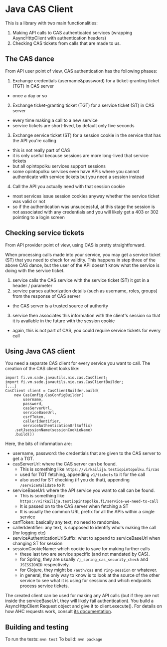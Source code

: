 
Java CAS Client
===============

This is a library with two main functionalities:
 1. Making API calls to CAS authenticated services (wrapping AsyncHttpClient with authentication headers)
 2. Checking CAS tickets from calls that are made to us.

The CAS dance
-------------

From API user point of view, CAS authentication has the following phases:
 1. Exchange credentials (username&password) for a ticket-granting ticket (TGT) in CAS server
   * once a day or so
 2. Exchange ticket-granting ticket (TGT) for a service ticket (ST) in CAS server 
   * every time making a call to a new service
   * service tickets are short-lived, by default only five seconds
 3. Exchange service ticket (ST) for a session cookie in the service that has the API you're calling
   * this is not really part of CAS
   * it is only useful because sessions are more long-lived that service tickets
   * but all opintopolku services support sessions
   * some opintopolku services even have APIs where you cannot authenticate with service tickets but you need a session instead
 4. Call the API you actually need with that session cookie
   * most services issue session cookies anyway whether the service ticket was valid or not
   * so if the authentication was unsuccessful, at this stage the session is not associated with any credentials and you will likely get a 403 or 302 pointing to a login screen

Checking service tickets
------------------------

From API provider point of view, using CAS is pretty straightforward.

When processing calls made into your service, you may get a service ticket (ST) that you need to check for validity.  This happens in step three of the above CAS dance, but the user of the API doesn't know what the service is doing with the service ticket.
 1. service calls the CAS service with the service ticket (ST) it got in a header / parameter
 2. service parses authorization details (such as username, roles, groups) from the response of CAS server
   * the CAS server is a trusted source of authority
 3. service then associates this information with the client's session so that it is available in the future with the session cookie
   * again, this is not part of CAS, you could require service tickets for every call

Using Java CAS client
---------------------

You need a separate CAS client for every service you want to call.  The creation of the CAS client looks like:
```
import fi.vm.sade.javautils.nio.cas.CasClient;
import fi.vm.sade.javautils.nio.cas.CasClientBuilder;
[...]
CasClient client = CasClientBuilder.build(
	new CasConfig.CasConfigBuilder(
		username,
		password,
		casServerUrl,
		serviceBaseUrl,
		csrfToken,
		callerIdentifier,
		serviceAuthenticationUrlSuffix)
	.setJsessionName(sessionCookieName)
	.build())
```

Here, the bits of information are:
 * username, password: the credentials that are given to the CAS server to get a TGT.
 * casServerUrl: where the CAS server can be found.
   * This is something like `https://virkailija.testiopintopolku.fi/cas`
   * used for TGT fetching, appending `v1/tickets` to it for the call
   * also used for ST checking (if you do that), appending `/serviceValidate` to it
 * serviceBaseUrl: where the API service you want to call can be found.  
   * This is something like `https://virkailija.testiopintopolku.fi/service-we-need-to-call`
   * It is passed on to the CAS server when fetching a ST
   * It is usually the common URL prefix for all the APIs within a single service
 * csrfToken: basically any text, no need to randomise.
 * callerIdentifier: any text, is supposed to identify who's making the call (for logging etc)
 * serviceAuthenticationUrlSuffix: what to append to serviceBaseUrl when changing ST for session
 * sessionCookieName: which cookie to save for making further calls
   * these last two are service specific (and not mandated by CAS).
   * for Spring, they are usually `/j_spring_cas_security_check` and `JSESSIONID` respectively.
   * for Clojure, they might be `/auth/cas` and `ring-session` or whatever.
   * in general, the only way to know is to look at the source of the other service to see what it is using for sessions and which endpoints process service tickets.

The created client can be used for making any API calls (but if they are not inside the serviceBaseUrl, they will likely fail authentication).  You build a AsyncHttpClient Request object and give it to client.execute().  For details on how AHC requests work, consult [its documentation](https://github.com/AsyncHttpClient/async-http-client/blob/main/README.md#sending-requests).

Building and testing
--------------------

To run the tests: `mvn test`
To build: `mvn package`
